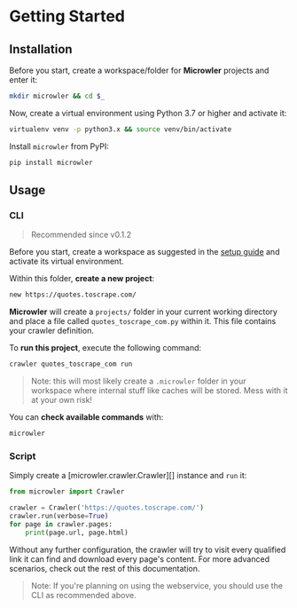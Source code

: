 # Getting Started

## Installation
Before you start, create a workspace/folder for **Microwler** projects and enter it:
```bash
mkdir microwler && cd $_
```

Now, create a virtual environment using Python 3.7 or higher and activate it:
```bash
virtualenv venv -p python3.x && source venv/bin/activate
```

Install `microwler` from PyPI:
```bash
pip install microwler
```

## Usage
### CLI
> Recommended since v0.1.2

Before you start, create a workspace as suggested in the [setup guide](#installation)
and activate its virtual environment.

Within this folder, **create a new project**:
```bash
new https://quotes.toscrape.com/
```
**Microwler** will create a `projects/` folder in your current working directory and place
a file called `quotes_toscrape_com.py` within it. This file contains your crawler definition.

To **run this project**, execute the following command:
```bash
crawler quotes_toscrape_com run
```
> Note: this will most likely create a `.microwler` folder in your workspace
> where internal stuff like caches will be stored. Mess with it at your own risk!

You can **check available commands** with:
```bash
microwler
```

### Script
Simply create a [microwler.crawler.Crawler][] instance and `run` it:

```python
from microwler import Crawler

crawler = Crawler('https://quotes.toscrape.com/')
crawler.run(verbose=True)
for page in crawler.pages:
    print(page.url, page.html)
```
Without any further configuration, the crawler will try to visit every qualified link it can find and download
every page's content. For more advanced scenarios, check out the rest of this documentation.

> Note: If you're planning on using the webservice, you should use the CLI
as recommended above.